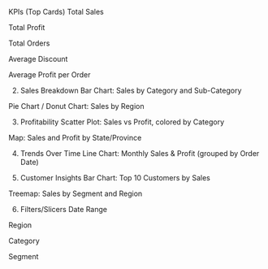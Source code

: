 KPIs (Top Cards)
Total Sales

Total Profit

Total Orders

Average Discount

Average Profit per Order

2. Sales Breakdown
Bar Chart: Sales by Category and Sub-Category

Pie Chart / Donut Chart: Sales by Region

3. Profitability
Scatter Plot: Sales vs Profit, colored by Category

Map: Sales and Profit by State/Province

4. Trends Over Time
Line Chart: Monthly Sales & Profit (grouped by Order Date)

5. Customer Insights
Bar Chart: Top 10 Customers by Sales

Treemap: Sales by Segment and Region

6. Filters/Slicers
Date Range

Region

Category

Segment

